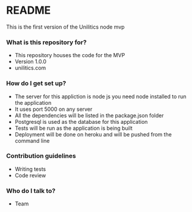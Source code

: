 # README #

This is the first version of the Unilitics node mvp

### What is this repository for? ###

* This repository houses the code for the MVP
* Version 1.0.0
* unilitics.com

### How do I get set up? ###

* The server for this appliction is node js you need node installed to run the application
* It uses port 5000 on any server
* All the dependencies will be listed in the package.json folder
* Postgresql is used as the database for this application
* Tests will be run as the application is being built
* Deployment will be done on heroku and will be pushed from the command line

### Contribution guidelines ###

* Writing tests
* Code review

### Who do I talk to? ###

* Team